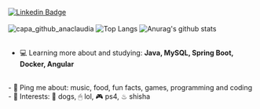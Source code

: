 [![Linkedin Badge](https://img.shields.io/badge/-LinkedIn-blue?style=flat-square&logo=Linkedin&logoColor=white&link=https://www.linkedin.com/in/ana-claudia-otavares/)](https://www.linkedin.com/in/ana-claudia-otavares/)
</br>
</br>
![capa_github_anaclaudia](https://hackernoon.com/images/f2px36fy.gif)
![Top Langs](https://github-readme-stats.vercel.app/api/top-langs/?username=AnaClaudiaOT&layout=compact&theme=tokyonight)
![Anurag's github stats](https://github-readme-stats.vercel.app/api?username=AnaClaudiaOT&show_icons=truea&layout=compact&theme=tokyonight)
</br>
</br>
- 💻 Learning more about and studying: **Java, MySQL, Spring Boot, Docker, Angular**
</br>
- 💬 Ping me about: music, food, fun facts, games, programming and coding
</br>
- 💜 Interests: 🐶 dogs, 🖱 lol, 🎮 ps4, ♨ shisha    



<!--
**AnaClaudiaOT/AnaClaudiaOT** is a ✨ _special_ ✨ repository because its `README.md` (this file) appears on your GitHub profile.

Here are some ideas to get you started:

- 🔭 I’m currently working on ...
- 🌱 I’m currently learning ...
- 👯 I’m looking to collaborate on ...
- 🤔 I’m looking for help with ...
- 💬 Ask me about ...
- 📫 How to reach me: ...
- 😄 Pronouns: ...
- ⚡ Fun fact: ...
-->
